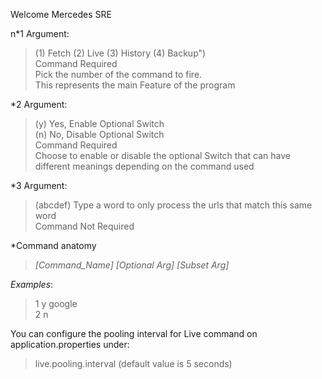 Welcome Mercedes SRE

n*1 Argument:
>(1) Fetch (2) Live (3) History (4) Backup")  
> Command Required  
> Pick the number of the command to fire.  
> This represents the main Feature of the program


*2 Argument:
>(y) Yes, Enable Optional Switch  
>(n) No, Disable Optional Switch  
> Command Required  
> Choose to enable or disable the optional Switch that can have different meanings depending on the command used


*3 Argument:
> (abcdef) Type a word to only process the urls that match this same word  
> Command Not Required


*Command anatomy
>_[Command_Name] [Optional Arg] [Subset Arg]_

*Examples*:
> 1 y google  
> 2 n



You can configure the pooling interval for Live command on application.properties under:
>live.pooling.interval (default value is 5 seconds)
